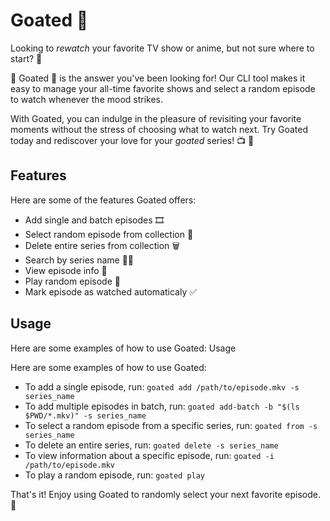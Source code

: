 # Goated 🐐

Looking to _rewatch_ your favorite TV show or anime, but not sure where to start? 🤔

🐐 Goated 🐐 is the answer you've been looking for! Our CLI tool makes it easy to manage your all-time favorite shows and select a random episode to watch whenever the mood strikes.

With Goated, you can indulge in the pleasure of revisiting your favorite moments without the stress of choosing what to watch next. Try Goated today and rediscover your love for your _goated_ series! 📺 💖

## Features

Here are some of the features Goated offers:

- Add single and batch episodes 🎞️
- Select random episode from collection 🎲
- Delete entire series from collection 🗑️
- Search by series name 🕵️‍♀️
- View episode info 📜
- Play random episode 🎥
- Mark episode as watched automaticaly ✅

## Usage

Here are some examples of how to use Goated:
Usage

Here are some examples of how to use Goated:

- To add a single episode, run: `goated add /path/to/episode.mkv -s series_name`
- To add multiple episodes in batch, run: `goated add-batch -b "$(ls $PWD/*.mkv)" -s series_name`
- To select a random episode from a specific series, run: `goated from -s series_name`
- To delete an entire series, run: `goated delete -s series_name`
- To view information about a specific episode, run: `goated -i /path/to/episode.mkv`
- To play a random episode, run: `goated play`

That's it! Enjoy using Goated to randomly select your next favorite episode. 🎉
